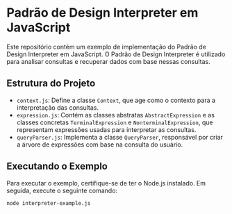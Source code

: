# Padrão de Design Interpreter em JavaScript

Este repositório contém um exemplo de implementação do Padrão de Design Interpreter em JavaScript. O Padrão de Design Interpreter é utilizado para analisar consultas e recuperar dados com base nessas consultas.

## Estrutura do Projeto

- `context.js`: Define a classe `Context`, que age como o contexto para a interpretação das consultas.
- `expression.js`: Contém as classes abstratas `AbstractExpression` e as classes concretas `TerminalExpression` e `NonterminalExpression`, que representam expressões usadas para interpretar as consultas.
- `queryParser.js`: Implementa a classe `QueryParser`, responsável por criar a árvore de expressões com base na consulta do usuário.

## Executando o Exemplo

Para executar o exemplo, certifique-se de ter o Node.js instalado. Em seguida, execute o seguinte comando:

```bash
node interpreter-example.js
